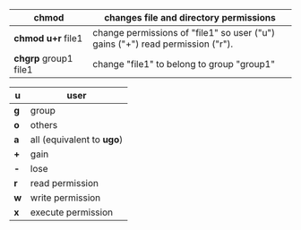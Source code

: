 |**chmod**|changes file and directory permissions|
|---|---|
|**chmod u+r** file1|change permissions of "file1" so user ("u") gains ("+") read permission ("r").|
|**chgrp** group1 file1|change "file1" to belong to group "group1"|

|**u**|user|
|---|---|
|**g**|group|
|**o**|others|
|**a**|all (equivalent to **ugo**)|
|**+**|gain|
|**-**|lose|
|**r**|read permission|
|**w**|write permission|
|**x**|execute permission|
